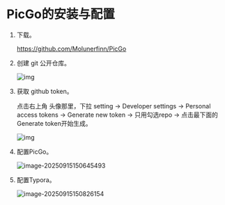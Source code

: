 # PicGo的安装与配置

1. 下载。

   https://github.com/Molunerfinn/PicGo

2. 创建 git 公开仓库。

   ![img](https://raw.githubusercontent.com/Ruoc26/notebook/master/picture/173e930e91c9f33d24290ad6b42b21cf.png)

3. 获取 github token。

   点击右上角 头像那里，下拉 setting -> Developer settings -> Personal access tokens -> Generate new token -> 只用勾选repo -> 点击最下面的Generate token开始生成。

   ![img](https://raw.githubusercontent.com/Ruoc26/notebook/master/picture/86b9aad16a4e3bb5e373b5124711d7e6.png)

4. 配置PicGo。

   ![image-20250915150645493](https://raw.githubusercontent.com/Ruoc26/notebook/master/picture/image-20250915150645493.png)

5. 配置Typora。

   ![image-20250915150826154](https://raw.githubusercontent.com/Ruoc26/notebook/master/picture/image-20250915150826154.png)